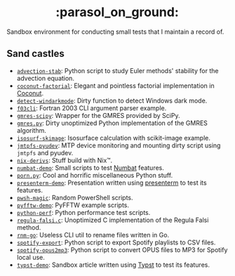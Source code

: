 <!-- markdownlint-disable MD033 -->
<h1 align="center">:parasol_on_ground:</h1>
<!-- markdownlint-enable MD033 -->

Sandbox environment for conducting small tests that I maintain a record of.

## Sand castles

<!-- markdownlint-disable MD013 -->

- [`advection-stab`](../advection-stab): Python script to study Euler methods' stability for the advection equation.
- [`coconut-factorial`](../coconut-factorial): Elegant and pointless factorial implementation in [Coconut](http://coconut-lang.org).
- [`detect-windarkmode`](../detect-windarkmode): Dirty function to detect Windows dark mode.
- [`f03cli`](../f03cli): Fortran 2003 CLI argument parser example.
- [`gmres-scipy`](../gmres-scipy): Wrapper for the GMRES provided by SciPy.
- [`gmres.py`](../gmres.py): Dirty unoptimized Python implementation of the GMRES algorithm.
- [`isosurf-skimage`](../isosurf-skimage): Isosurface calculation with scikit-image example.
- [`jmtpfs-pyudev`](../jmtpfs-pyudev): MTP device monitoring and mounting dirty script using `jmtpfs` and pyudev.
- [`nix-derivs`](../nix-derivs): Stuff build with Nix™.
- [`numbat-demo`](../numbat-demo): Small scripts to test [Numbat](https://numbat.dev) features.
- [`porn.py`](../porn.py): Cool and horrific miscellaneous Python stuff.
- [`presenterm-demo`](../presenterm-demo): Presentation written using [presenterm](https://github.com/mfontanini/presenterm) to test its features.
- [`pwsh-magic`](../pwsh-magic): Random PowerShell scripts.
- [`pyfftw-demo`](../pyfftw-demo): PyFFTW example scripts.
- [`python-perf`](../python-perf): Python performance test scripts.
- [`regula-falsi.c`](../regula-falsi.c): Unoptimized C implementation of the Regula Falsi method.
- [`rnm-go`](../rnm-go): Useless CLI util to rename files written in Go.
- [`spotify-export`](../spotify-export): Python script to export Spotify playlists to CSV files.
- [`spotify-opus2mp3`](../spotify-opus2mp3): Python script to convert OPUS files to MP3 for Spotify local use.
- [`typst-demo`](../typst-demo): Sandbox article written using [Typst](https://typst.app) to test its features.
